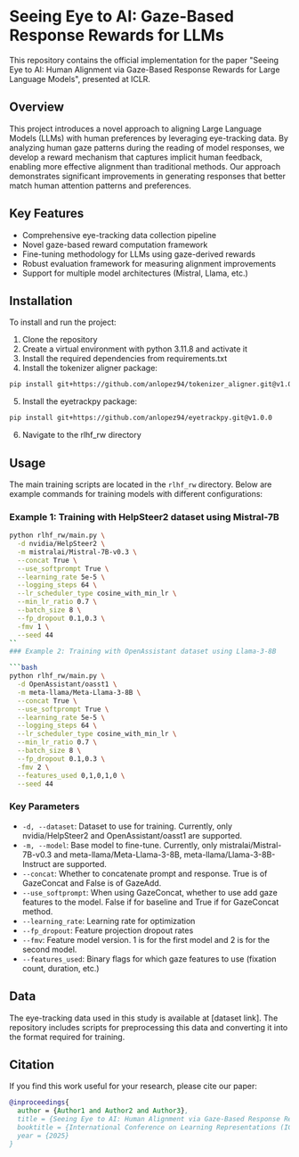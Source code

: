 # Seeing Eye to AI: Gaze-Based Response Rewards for LLMs

This repository contains the official implementation for the paper "Seeing Eye to AI: Human Alignment via Gaze-Based Response Rewards for Large Language Models", presented at ICLR.

## Overview

This project introduces a novel approach to aligning Large Language Models (LLMs) with human preferences by leveraging eye-tracking data. By analyzing human gaze patterns during the reading of model responses, we develop a reward mechanism that captures implicit human feedback, enabling more effective alignment than traditional methods. Our approach demonstrates significant improvements in generating responses that better match human attention patterns and preferences.

## Key Features

- Comprehensive eye-tracking data collection pipeline
- Novel gaze-based reward computation framework
- Fine-tuning methodology for LLMs using gaze-derived rewards
- Robust evaluation framework for measuring alignment improvements
- Support for multiple model architectures (Mistral, Llama, etc.)

## Installation

To install and run the project:

1. Clone the repository
2. Create a virtual environment with python 3.11.8 and activate it  
3. Install the required dependencies from requirements.txt
4. Install the tokenizer aligner package:

```bash
pip install git+https://github.com/anlopez94/tokenizer_aligner.git@v1.0.0
```
5. Install the eyetrackpy package:
```bash
pip install git+https://github.com/anlopez94/eyetrackpy.git@v1.0.0
```
6. Navigate to the rlhf_rw directory


## Usage

The main training scripts are located in the `rlhf_rw` directory. Below are example commands for training models with different configurations:

### Example 1: Training with HelpSteer2 dataset using Mistral-7B

```bash
python rlhf_rw/main.py \
  -d nvidia/HelpSteer2 \
  -m mistralai/Mistral-7B-v0.3 \
  --concat True \
  --use_softprompt True \
  --learning_rate 5e-5 \
  --logging_steps 64 \
  --lr_scheduler_type cosine_with_min_lr \
  --min_lr_ratio 0.7 \
  --batch_size 8 \
  --fp_dropout 0.1,0.3 \
  -fmv 1 \
  --seed 44
`` 
### Example 2: Training with OpenAssistant dataset using Llama-3-8B

```bash
python rlhf_rw/main.py \
  -d OpenAssistant/oasst1 \
  -m meta-llama/Meta-Llama-3-8B \
  --concat True \
  --use_softprompt True \
  --learning_rate 5e-5 \
  --logging_steps 64 \
  --lr_scheduler_type cosine_with_min_lr \
  --min_lr_ratio 0.7 \
  --batch_size 8 \
  --fp_dropout 0.1,0.3 \
  -fmv 2 \
  --features_used 0,1,0,1,0 \
  --seed 44
```

### Key Parameters

- `-d, --dataset`: Dataset to use for training. Currently, only nvidia/HelpSteer2 and OpenAssistant/oasst1 are supported.
- `-m, --model`: Base model to fine-tune. Currently, only mistralai/Mistral-7B-v0.3 and meta-llama/Meta-Llama-3-8B, meta-llama/Llama-3-8B-Instruct are supported.
- `--concat`: Whether to concatenate prompt and response. True is of GazeConcat and False is of GazeAdd.
- `--use_softprompt`: When using GazeConcat, whether to use add gaze features to the model. False if for baseline and True if for GazeConcat method.
- `--learning_rate`: Learning rate for optimization
- `--fp_dropout`: Feature projection dropout rates
- `--fmv`: Feature model version. 1 is for the first model and 2 is for the second model.
- `--features_used`: Binary flags for which gaze features to use (fixation count, duration, etc.)

## Data

The eye-tracking data used in this study is available at [dataset link]. The repository includes scripts for preprocessing this data and converting it into the format required for training.


## Citation

If you find this work useful for your research, please cite our paper:

```bibtex
@inproceedings{
  author = {Author1 and Author2 and Author3},
  title = {Seeing Eye to AI: Human Alignment via Gaze-Based Response Rewards for Large Language Models},
  booktitle = {International Conference on Learning Representations (ICLR)},
  year = {2025}
}
```

